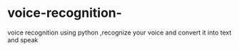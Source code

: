 # voice-recognition-
voice recognition using python ,recognize your voice and convert it into text and speak
